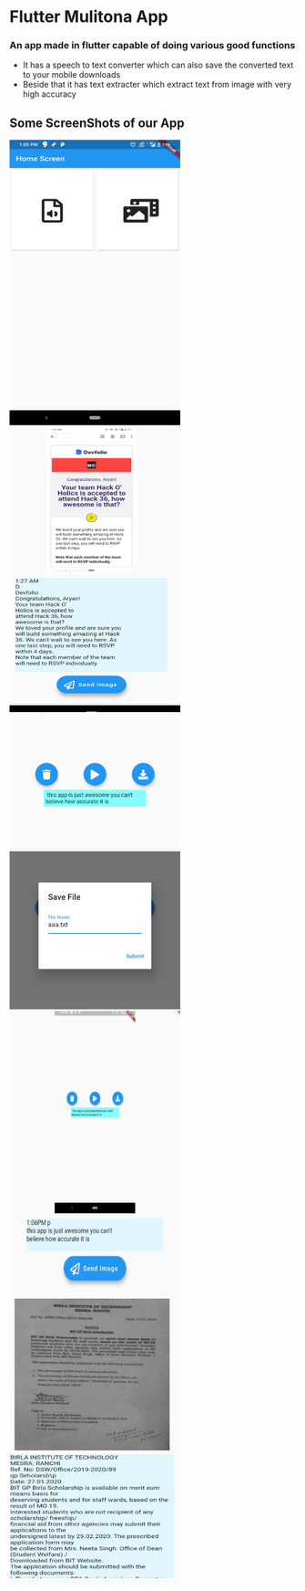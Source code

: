 # Flutter Mulitona App
### An app made in flutter capable of doing various good functions

* It has a speech to text converter which can also save the converted text to your mobile downloads
* Beside that it has text extracter which extract text from image with very high accuracy


## Some ScreenShots of our App
<img src="images/1.png" width="300" height="500">  
<img src="images/6.png" width="300" height="500">
<br>
<img src="images/2.png" width="300">
<img src="images/3.png" width="300">
<img src="images/4.png" width="300" height="500">
<img src="images/5.png" width="300" height="500">



